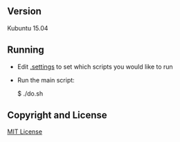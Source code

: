 ## Version
Kubuntu 15.04

## Running
 * Edit [.settings](.settings) to set which scripts you would like to run
 * Run the main script:

    $ ./do.sh

## Copyright and License

[MIT License](LICENSE)
